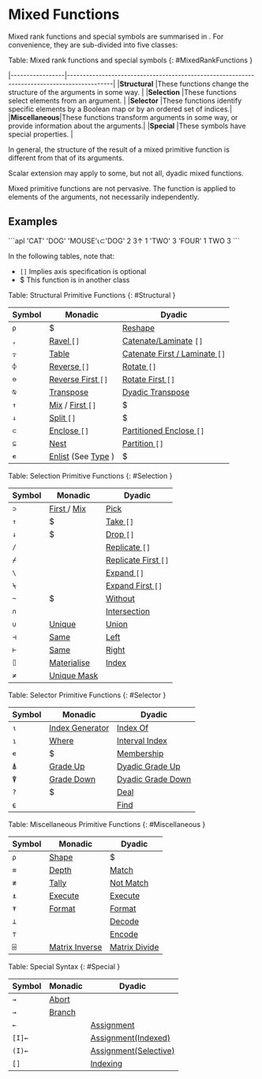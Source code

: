 <h1 class="heading"><span class="name">Mixed Functions</span></h1>

Mixed rank functions and special symbols are summarised in [](#MixedRankFunctions). For convenience, they are sub-divided into five classes:

Table: Mixed rank functions and special symbols {: #MixedRankFunctions }

|-----------------|--------------------------------------------------------------------------------------------|
|**Structural**   |These functions change the structure of the arguments in some way.                          |
|**Selection**    |These functions select elements from an argument.                                           |
|**Selector**     |These functions identify specific elements by a Boolean map or by an ordered set of indices.|
|**Miscellaneous**|These functions transform arguments in some way, or provide information about the arguments.|
|**Special**      |These symbols have special properties.                                                      |

In general, the structure of the result of a mixed primitive function is different from that of its arguments.

Scalar extension may apply to some, but not all, dyadic mixed functions.

Mixed primitive functions are not pervasive. The function is applied to elements of the arguments, not necessarily independently.

<h2 class="example">Examples</h2>
```apl
      'CAT' 'DOG' 'MOUSE'⍳⊂'DOG'
2 
      3↑ 1 'TWO' 3 'FOUR'
1  TWO  3
```

In the following tables, note that:

- `[]` Implies axis specification is optional
- $  This function is in another class

Table: Structural Primitive Functions {: #Structural }

|Symbol|Monadic                                      |Dyadic                                              |
|------|---------------------------------------------|----------------------------------------------------|
|`⍴`   |$                                            |[Reshape](reshape.md)                               |
|`,`   |[Ravel ](ravel/index.md) `[]`                      |[Catenate/Laminate](catenate-laminate.md) `[]`      |
|`⍪`   |[Table](table.md)                            |[Catenate First / Laminate ](catenate-first.md) `[]`|
|`⌽`   |[Reverse ](reverse.md) `[]`                  |[Rotate ](rotate.md) `[]`                           |
|`⊖`   |[Reverse First ](reverse-first.md) `[]`      |[Rotate First ](rotate-first.md) `[]`               |
|`⍉`   |[Transpose](transpose.md)            |[Dyadic Transpose](dyadic-transpose.md)                    |
|`↑`   |[Mix](mix.md) / [First ](first.md) `[]`|$                                                   |
|`↓`   |[Split ](split.md) `[]`                      |$                                                   |
|`⊂`   |[Enclose ](enclose/index.md) `[]`                  |[Partitioned Enclose ](partitioned-enclose.md) `[]` |
|`⊆`   |[Nest](nest.md)                              |[Partition ](partition.md) `[]`                     |
|`∊`   |[Enlist](enlist.md) (See [Type](type.md) )   |$                                                   |

Table: Selection Primitive Functions {: #Selection }

|Symbol|Monadic                                 |Dyadic                                     |
|------|----------------------------------------|-------------------------------------------|
|`⊃`   |[First ](first.md) / [Mix](mix.md)|[Pick](pick.md)                            |
|`↑`   |$                                       |[Take ](take/index.md) `[]`                      |
|`↓`   |$                                       |[Drop ](drop/index.md) `[]`                      |
|`/`   |&nbsp;                                  |[Replicate ](replicate.md) `[]`            |
|`⌿`   |&nbsp;                                  |[Replicate First ](replicate-first.md) `[]`|
|`\`   |&nbsp;                                  |[Expand ](expand.md) `[]`                  |
|`⍀`   |&nbsp;                                  |[Expand First ](expand-first.md) `[]`      |
|`~`   |$                                       |[Without](without.md)        |
|`∩`   |&nbsp;                                  |[Intersection](intersection.md)            |
|`∪`   |[Unique](unique.md)                     |[Union](union.md)                          |
|`⊣`   |[Same](same.md)                         |[Left](left.md)                            |
|`⊢`   |[Same](same.md)                         |[Right](right.md)                          |
|`⌷`   |[Materialise](materialise.md)           |[Index](index-function/index.md)                          |
|`≠`   |[Unique Mask](unique-mask.md)           |&nbsp;                                     |

Table: Selector Primitive Functions {: #Selector }

|Symbol|Monadic                              |Dyadic                             |
|------|-------------------------------------|-----------------------------------|
|`⍳`   |[Index Generator](index-generator.md)|[Index Of](index-of.md)            |
|`⍸`   |[Where](where.md)                    |[Interval Index](interval-index.md)|
|`∊`   |$                                    |[Membership](membership.md)        |
|`⍋`   |[Grade Up](grade-up.md)      |[Dyadic Grade Up](dyadic-grade-up.md)     |
|`⍒`   |[Grade Down](grade-down.md)  |[Dyadic Grade Down](dyadic-grade-down.md) |
|`?`   |$                                    |[Deal](deal.md)                    |
|`⍷`   |&nbsp;                               |[Find](find.md)                    |

Table: Miscellaneous Primitive Functions {: #Miscellaneous }

|Symbol|Monadic                            |Dyadic                              |
|------|-----------------------------------|------------------------------------|
|`⍴`   |[Shape](shape.md)                  |$                                   |
|`≡`   |[Depth](depth.md)                  |[Match](match.md)                   |
|`≢`   |[Tally](tally.md)                  |[Not Match](not-match.md)           |
|`⍎`   |[Execute](execute.md)              |[Execute](execute.md)               |
|`⍕`   |[Format](format.md)        |[Format](format-by-specification.md)          |
|`⊥`   |&nbsp;                             |[Decode](decode.md)          |
|`⊤`   |&nbsp;                             |[Encode](encode.md)|
|`⌹`   |[Matrix Inverse](matrix-inverse.md)|[Matrix Divide](matrix-divide.md)   |

Table: Special Syntax {: #Special }

|Symbol|Monadic            |Dyadic                                          |
|------|-------------------|------------------------------------------------|
|`→`   |[Abort](abort.md)  |&nbsp;                                          |
|`→`   |[Branch](branch.md)|&nbsp;                                          |
|`←`   |&nbsp;             |[Assignment](assignment/index.md)                     |
|`[I]←`|&nbsp;             |[Assignment(Indexed)](assignment/assignment-indexed.md)    |
|`(I)←`|&nbsp;             |[Assignment(Selective)](assignment/assignment-selective.md)|
|`[]`  |&nbsp;             |[Indexing](indexing.md)                         |
